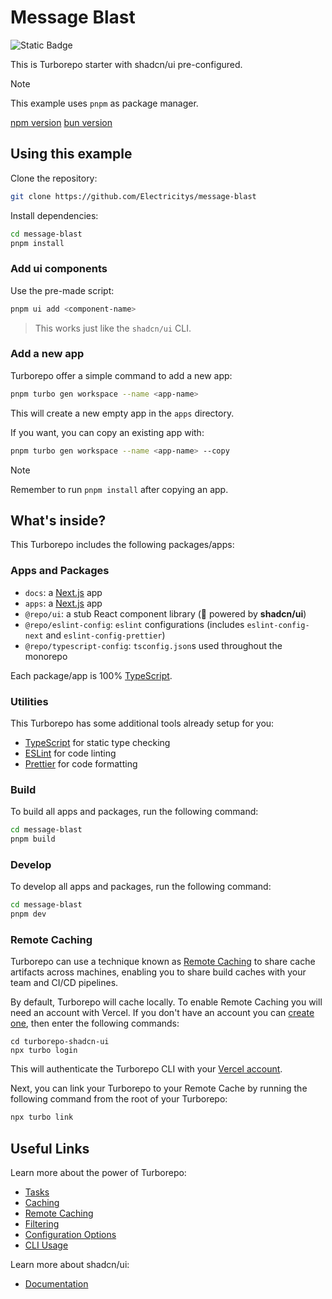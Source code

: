 # Message Blast

![Static Badge](https://img.shields.io/badge/shadcn%2Fui-2.1.2-blue?link=https%3A%2F%2Fgithub.com%2Fshadcn%2Fui)

This is Turborepo starter with shadcn/ui pre-configured.

> [!NOTE]
> This example uses `pnpm` as package manager.

[npm version](https://github.com/dan5py/turborepo-shadcn-ui/tree/npm)
[bun version](https://github.com/dan5py/turborepo-shadcn-ui/tree/bun)

## Using this example

Clone the repository:

```sh
git clone https://github.com/Electricitys/message-blast
```

Install dependencies:

```sh
cd message-blast
pnpm install
```

### Add ui components

Use the pre-made script:

```sh
pnpm ui add <component-name>
```

> This works just like the `shadcn/ui` CLI.

### Add a new app

Turborepo offer a simple command to add a new app:

```sh
pnpm turbo gen workspace --name <app-name>
```

This will create a new empty app in the `apps` directory.

If you want, you can copy an existing app with:

```sh
pnpm turbo gen workspace --name <app-name> --copy
```

> [!NOTE]
> Remember to run `pnpm install` after copying an app.

## What's inside?

This Turborepo includes the following packages/apps:

### Apps and Packages

- `docs`: a [Next.js](https://nextjs.org/) app
- `apps`: a [Next.js](https://nextjs.org/) app
- `@repo/ui`: a stub React component library (🚀 powered by **shadcn/ui**)
- `@repo/eslint-config`: `eslint` configurations (includes `eslint-config-next` and `eslint-config-prettier`)
- `@repo/typescript-config`: `tsconfig.json`s used throughout the monorepo

Each package/app is 100% [TypeScript](https://www.typescriptlang.org/).

### Utilities

This Turborepo has some additional tools already setup for you:

- [TypeScript](https://www.typescriptlang.org/) for static type checking
- [ESLint](https://eslint.org/) for code linting
- [Prettier](https://prettier.io) for code formatting

### Build

To build all apps and packages, run the following command:

```sh
cd message-blast
pnpm build
```

### Develop

To develop all apps and packages, run the following command:

```sh
cd message-blast
pnpm dev
```

### Remote Caching

Turborepo can use a technique known as [Remote Caching](https://turbo.build/repo/docs/core-concepts/remote-caching) to share cache artifacts across machines, enabling you to share build caches with your team and CI/CD pipelines.

By default, Turborepo will cache locally. To enable Remote Caching you will need an account with Vercel. If you don't have an account you can [create one](https://vercel.com/signup), then enter the following commands:

```
cd turborepo-shadcn-ui
npx turbo login
```

This will authenticate the Turborepo CLI with your [Vercel account](https://vercel.com/docs/concepts/personal-accounts/overview).

Next, you can link your Turborepo to your Remote Cache by running the following command from the root of your Turborepo:

```sh
npx turbo link
```

## Useful Links

Learn more about the power of Turborepo:

- [Tasks](https://turbo.build/repo/docs/core-concepts/monorepos/running-tasks)
- [Caching](https://turbo.build/repo/docs/core-concepts/caching)
- [Remote Caching](https://turbo.build/repo/docs/core-concepts/remote-caching)
- [Filtering](https://turbo.build/repo/docs/core-concepts/monorepos/filtering)
- [Configuration Options](https://turbo.build/repo/docs/reference/configuration)
- [CLI Usage](https://turbo.build/repo/docs/reference/command-line-reference)

Learn more about shadcn/ui:

- [Documentation](https://ui.shadcn.com/docs)
